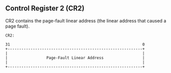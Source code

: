 Control Register 2 (CR2)
---------------------------------------------

CR2 contains the page-fault linear address (the linear address that caused a
page fault).

```
CR2:

31                                                          0
+-----------------------------------------------------------+
|                                                           |
|                 Page-Fault Linear Address                 |
|                                                           |
+-----------------------------------------------------------+
```
